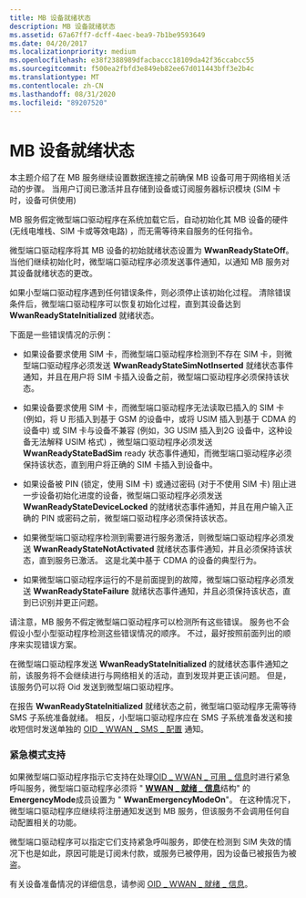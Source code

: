 ```yaml
---
title: MB 设备就绪状态
description: MB 设备就绪状态
ms.assetid: 67a67ff7-dcff-4aec-bea9-7b1be9593649
ms.date: 04/20/2017
ms.localizationpriority: medium
ms.openlocfilehash: e38f2388989dfacbaccc18109da42f36ccabcc55
ms.sourcegitcommit: f500ea2fbfd3e849eb82ee67d011443bff3e2b4c
ms.translationtype: MT
ms.contentlocale: zh-CN
ms.lasthandoff: 08/31/2020
ms.locfileid: "89207520"
---
```

# <a name="mb-device-readiness"></a>MB 设备就绪状态


本主题介绍了在 MB 服务继续设置数据连接之前确保 MB 设备可用于网络相关活动的步骤。 当用户订阅已激活并且存储到设备或订阅服务器标识模块 (SIM 卡时，设备可供使用) 

MB 服务假定微型端口驱动程序在系统加载它后，自动初始化其 MB 设备的硬件 (无线电堆栈、SIM 卡或等效电路) ，而无需等待来自服务的任何指令。

微型端口驱动程序将其 MB 设备的初始就绪状态设置为 **WwanReadyStateOff**。 当他们继续初始化时，微型端口驱动程序必须发送事件通知，以通知 MB 服务对其设备就绪状态的更改。

如果小型端口驱动程序遇到任何错误条件，则必须停止该初始化过程。 清除错误条件后，微型端口驱动程序可以恢复初始化过程，直到其设备达到 **WwanReadyStateInitialized** 就绪状态。

下面是一些错误情况的示例：

-   如果设备要求使用 SIM 卡，而微型端口驱动程序检测到不存在 SIM 卡，则微型端口驱动程序必须发送 **WwanReadyStateSimNotInserted** 就绪状态事件通知，并且在用户将 SIM 卡插入设备之前，微型端口驱动程序必须保持该状态。

-   如果设备要求使用 SIM 卡，而微型端口驱动程序无法读取已插入的 SIM 卡 (例如，将 U 形插入到基于 GSM 的设备中，或将 USIM 插入到基于 CDMA 的设备中) 或 SIM 卡与设备不兼容 (例如，3G USIM 插入到2G 设备中，这种设备无法解释 USIM 格式) ，微型端口驱动程序必须发送 **WwanReadyStateBadSim** ready 状态事件通知，而微型端口驱动程序必须保持该状态，直到用户将正确的 SIM 卡插入到设备中。

-   如果设备被 PIN (锁定，使用 SIM 卡) 或通过密码 (对于不使用 SIM 卡) 阻止进一步设备初始化进度的设备，微型端口驱动程序必须发送 **WwanReadyStateDeviceLocked** 的就绪状态事件通知，并且在用户输入正确的 PIN 或密码之前，微型端口驱动程序必须保持该状态。

-   如果微型端口驱动程序检测到需要进行服务激活，则微型端口驱动程序必须发送 **WwanReadyStateNotActivated** 就绪状态事件通知，并且必须保持该状态，直到服务已激活。 这是北美中基于 CDMA 的设备的典型行为。

-   如果微型端口驱动程序运行的不是前面提到的故障，微型端口驱动程序必须发送 **WwanReadyStateFailure** 就绪状态事件通知，并且必须保持该状态，直到已识别并更正问题。

请注意，MB 服务不假定微型端口驱动程序可以检测所有这些错误。 服务也不会假设小型小型驱动程序检测这些错误情况的顺序。 不过，最好按照前面列出的顺序来实现错误方案。

在微型端口驱动程序发送 **WwanReadyStateInitialized** 的就绪状态事件通知之前，该服务将不会继续进行与网络相关的活动，直到发现并更正该问题。 但是，该服务仍可以将 Oid 发送到微型端口驱动程序。

在报告 **WwanReadyStateInitialized** 就绪状态之前，微型端口驱动程序无需等待 SMS 子系统准备就绪。 相反，小型端口驱动程序应在 SMS 子系统准备发送和接收短信时发送单独的 [OID \_ WWAN \_ SMS \_ 配置](./oid-wwan-sms-configuration.md) 通知。

### <a name="emergency-mode-support"></a>紧急模式支持

如果微型端口驱动程序指示它支持在处理[OID \_ WWAN \_ 可用 \_ 信息](./oid-wwan-ready-info.md)时进行紧急呼叫服务，微型端口驱动程序必须将 " [**WWAN \_ 就绪 \_ 信息**](/windows-hardware/drivers/ddi/wwan/ns-wwan-_wwan_ready_info)结构" 的**EmergencyMode**成员设置为 " **WwanEmergencyModeOn**"。 在这种情况下，微型端口驱动程序应继续将注册通知发送到 MB 服务，但该服务不会调用任何自动配置相关的功能。

微型端口驱动程序可以指定它们支持紧急呼叫服务，即使在检测到 SIM 失效的情况下也是如此，原因可能是订阅未付款，或服务已被停用，因为设备已被报告为被盗。

有关设备准备情况的详细信息，请参阅 [OID \_ WWAN \_ 就绪 \_ 信息](./oid-wwan-ready-info.md)。

 

